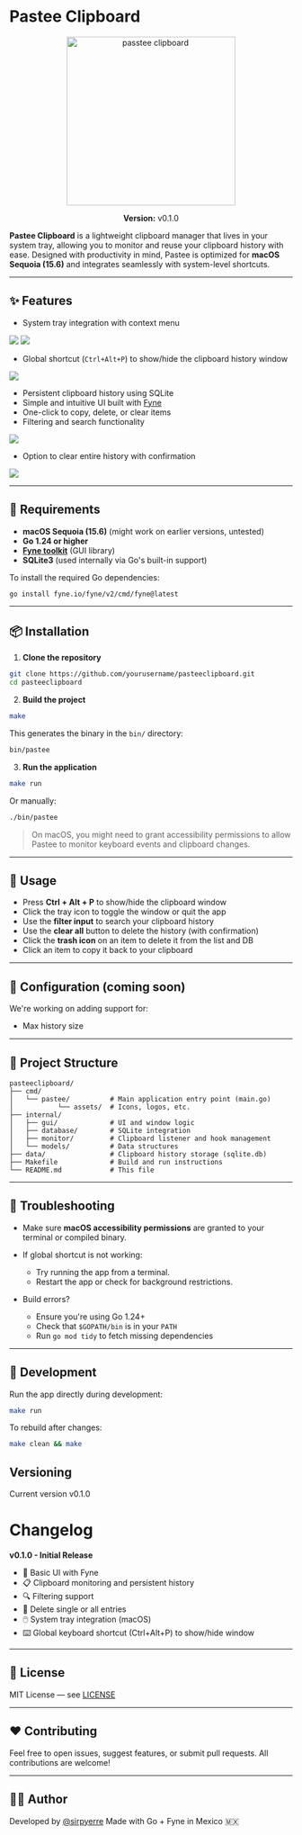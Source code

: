 # Pastee Clipboard

<div align="center">
  <img src="https://res.cloudinary.com/dtbpucouh/image/upload/v1754584625/pasteeclipboard/passtee_logo_wcinyp.png" alt="passtee clipboard" width="300">
</div>
<p align="center">
  <strong>Version:</strong> v0.1.0
</p>

**Pastee Clipboard** is a lightweight clipboard manager that lives in your system tray, allowing you to monitor and reuse your clipboard history with ease. Designed with productivity in mind, Pastee is optimized for **macOS Sequoia (15.6)** and integrates seamlessly with system-level shortcuts.

---

## ✨ Features

- System tray integration with context menu
<img src="https://res.cloudinary.com/dtbpucouh/image/upload/v1754591393/pasteeclipboard/system-tray_rumip6.png">

<img src="https://res.cloudinary.com/dtbpucouh/image/upload/v1754591347/pasteeclipboard/menu-system-tray_pbkdiz.png">

- Global shortcut (`Ctrl+Alt+P`) to show/hide the clipboard history window
<img src="https://res.cloudinary.com/dtbpucouh/image/upload/v1754591347/pasteeclipboard/main-window_d9pxlx.png">

- Persistent clipboard history using SQLite
- Simple and intuitive UI built with [Fyne](https://fyne.io)
- One-click to copy, delete, or clear items
- Filtering and search functionality

<img src="https://res.cloudinary.com/dtbpucouh/image/upload/v1754591347/pasteeclipboard/filter-string-pastee_lpdjar.png">

- Option to clear entire history with confirmation

<img src="https://res.cloudinary.com/dtbpucouh/image/upload/v1754591346/pasteeclipboard/clear-all-pastee-history_lppoe6.png">

---

## 🚀 Requirements

- **macOS Sequoia (15.6)** (might work on earlier versions, untested)
- **Go 1.24 or higher**
- **[Fyne toolkit](https://developer.fyne.io/started/)** (GUI library)
- **SQLite3** (used internally via Go's built-in support)

To install the required Go dependencies:

```bash
go install fyne.io/fyne/v2/cmd/fyne@latest
````

---

## 📦 Installation

1. **Clone the repository**

```bash
git clone https://github.com/yourusername/pasteeclipboard.git
cd pasteeclipboard
```

2. **Build the project**

```bash
make
```

This generates the binary in the `bin/` directory:

```bash
bin/pastee
```

3. **Run the application**

```bash
make run
```

Or manually:

```bash
./bin/pastee
```

> On macOS, you might need to grant accessibility permissions to allow Pastee to monitor keyboard events and clipboard changes.

---

## 🧠 Usage

* Press **Ctrl + Alt + P** to show/hide the clipboard window
* Click the tray icon to toggle the window or quit the app
* Use the **filter input** to search your clipboard history
* Use the **clear all** button to delete the history (with confirmation)
* Click the **trash icon** on an item to delete it from the list and DB
* Click an item to copy it back to your clipboard

---

## 🔧 Configuration (coming soon)

We're working on adding support for:

* Max history size

---

## 📁 Project Structure

```
pasteeclipboard/
├── cmd/
│   └── pastee/          # Main application entry point (main.go)
│           └── assets/  # Icons, logos, etc.
├── internal/
│   ├── gui/             # UI and window logic
│   ├── database/        # SQLite integration
│   ├── monitor/         # Clipboard listener and hook management
│   └── models/          # Data structures
├── data/                # Clipboard history storage (sqlite.db)
├── Makefile             # Build and run instructions
└── README.md            # This file
```

---

## 🐛 Troubleshooting

* Make sure **macOS accessibility permissions** are granted to your terminal or compiled binary.
* If global shortcut is not working:

    * Try running the app from a terminal.
    * Restart the app or check for background restrictions.
* Build errors?

    * Ensure you're using Go 1.24+
    * Check that `$GOPATH/bin` is in your `PATH`
    * Run `go mod tidy` to fetch missing dependencies

---

## 🧪 Development

Run the app directly during development:

```bash
make run
```

To rebuild after changes:

```bash
make clean && make
```

## Versioning
Current version v0.1.0

# Changelog
**v0.1.0 - Initial Release**
- 🎉 Basic UI with Fyne
- 📋 Clipboard monitoring and persistent history
- 🔍 Filtering support
- 🧹 Delete single or all entries
- 🖱️ System tray integration (macOS)
- ⌨️ Global keyboard shortcut (Ctrl+Alt+P) to show/hide window

---

## 📝 License

MIT License — see [LICENSE](LICENSE)

---

## ❤️ Contributing

Feel free to open issues, suggest features, or submit pull requests. All contributions are welcome!

---

## 👨‍💻 Author

Developed by [@sirpyerre](www.linkedin.com/in/sirpyerre)
Made with Go + Fyne in Mexico 🇲🇽